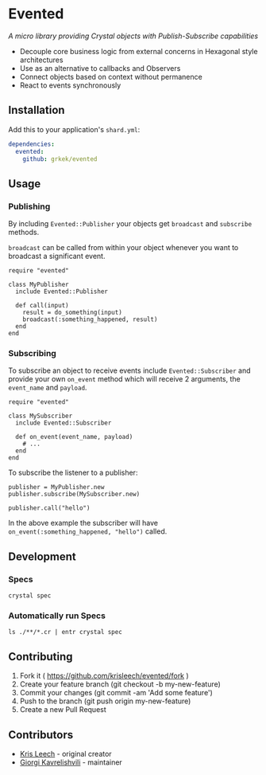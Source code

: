 # Evented

*A micro library providing Crystal objects with Publish-Subscribe capabilities*

* Decouple core business logic from external concerns in Hexagonal style architectures
* Use as an alternative to callbacks and Observers
* Connect objects based on context without permanence
* React to events synchronously

## Installation

Add this to your application's `shard.yml`:

```yaml
dependencies:
  evented:
    github: grkek/evented
```

## Usage

### Publishing

By including `Evented::Publisher` your objects get `broadcast` and
`subscribe` methods.

`broadcast` can be called from within your object whenever you want to
broadcast a significant event.

```crystal
require "evented"

class MyPublisher
  include Evented::Publisher

  def call(input)
    result = do_something(input)
    broadcast(:something_happened, result)
  end
end
```

### Subscribing

To subscribe an object to receive events include `Evented::Subscriber` and
provide your own `on_event` method which will receive 2 arguments, the
`event_name` and `payload`.

```crystal
require "evented"

class MySubscriber
  include Evented::Subscriber

  def on_event(event_name, payload)
    # ...
  end
end
```

To subscribe the listener to a publisher:

```crystal
publisher = MyPublisher.new
publisher.subscribe(MySubscriber.new)

publisher.call("hello")
```

In the above example the subscriber will have `on_event(:something_happened, "hello")`
called.

## Development

### Specs

```
crystal spec
```

### Automatically run Specs

```
ls ./**/*.cr | entr crystal spec
```

## Contributing

1. Fork it ( https://github.com/krisleech/evented/fork )
2. Create your feature branch (git checkout -b my-new-feature)
3. Commit your changes (git commit -am 'Add some feature')
4. Push to the branch (git push origin my-new-feature)
5. Create a new Pull Request

## Contributors

- [Kris Leech](https://github.com/krisleech) - original creator
- [Giorgi Kavrelishvili](https://github.com/grkek) - maintainer
